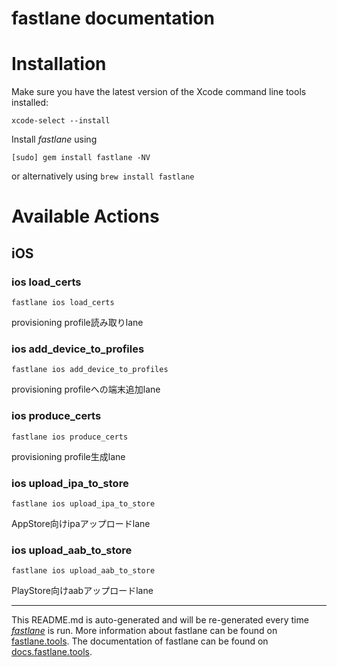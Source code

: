 fastlane documentation
================
# Installation

Make sure you have the latest version of the Xcode command line tools installed:

```
xcode-select --install
```

Install _fastlane_ using
```
[sudo] gem install fastlane -NV
```
or alternatively using `brew install fastlane`

# Available Actions
## iOS
### ios load_certs
```
fastlane ios load_certs
```
provisioning profile読み取りlane
### ios add_device_to_profiles
```
fastlane ios add_device_to_profiles
```
provisioning profileへの端末追加lane
### ios produce_certs
```
fastlane ios produce_certs
```
provisioning profile生成lane
### ios upload_ipa_to_store
```
fastlane ios upload_ipa_to_store
```
AppStore向けipaアップロードlane
### ios upload_aab_to_store
```
fastlane ios upload_aab_to_store
```
PlayStore向けaabアップロードlane

----

This README.md is auto-generated and will be re-generated every time [_fastlane_](https://fastlane.tools) is run.
More information about fastlane can be found on [fastlane.tools](https://fastlane.tools).
The documentation of fastlane can be found on [docs.fastlane.tools](https://docs.fastlane.tools).
